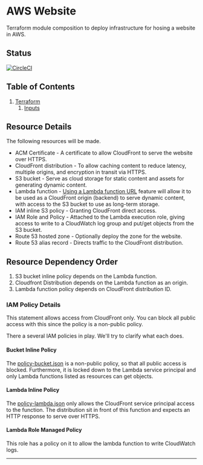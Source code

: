 # AWS Website

Terraform module composition to deploy infrastructure for hosing a website in
AWS.

## Status

[![CircleCI](https://dl.circleci.com/status-badge/img/gh/kohirens/aws-tf-s3-website/tree/main.svg?style=svg)](https://dl.circleci.com/status-badge/redirect/gh/kohirens/aws-tf-s3-website/tree/main)

## Table of Contents

1. [Terraform](/docs/terraform.md)
   1. [Inputs](/docs/terraform.md#inputs)

## Resource Details

The following resources will be made.

* ACM Certificate - A certificate to allow CloudFront to serve the website
  over HTTPS.
* CloudFront distribution - To allow caching content to reduce latency,
  multiple origins, and encryption in transit via HTTPS.
* S3 bucket - Serve as cloud storage for static content and assets for
  generating dynamic content.
* Lambda function - [Using a Lambda function URL] feature will allow it to be
  used as a CloudFront origin (backend) to serve dynamic content, with access
  to the S3 bucket to use as long-term storage.
* IAM inline S3 policy - Granting CloudFront direct access.
* IAM Role and Policy - Attached to the Lambda execution role, giving access to
  write to a CloudWatch log group and put/get objects from the S3 bucket.
* Route 53 hosted zone - Optionally deploy the zone for the website.
* Route 53 alias record - Directs traffic to the CloudFront distribution.

## Resource Dependency Order

1. S3 bucket inline policy depends on the Lambda function.
2. Cloudfront Distribution depends on the Lambda function as an origin.
3. Lambda function policy depends on CloudFront distribution ID.

### IAM Policy Details

This statement allows access from CloudFront only. You can block all public
access with this since the policy is a non-public policy.

There a several IAM policies in play. We'll try to clarify what each does.

#### Bucket Inline Policy

The [policy-bucket.json] is a non-public policy, so that all public access is
blocked. Furthermore, it is locked down to the Lambda service principal and only
Lambda functions listed as resources can get objects.

#### Lambda Inline Policy

The [policy-lambda.json] only allows the CloudFront service principal access to
the function. The distribution sit in front of this function and expects an
HTTP response to serve over HTTPS.

#### Lambda Role Managed Policy

This role has a policy on it to allow the lambda function to write CloudWatch
logs.

---

[Using a Lambda function URL]: https://docs.aws.amazon.com/AmazonCloudFront/latest/DeveloperGuide/DownloadDistS3AndCustomOrigins.html#concept_lambda_function_url
[policy-bucket.json]: files/policy-bucket.json
[policy-lambda.json]: files/policy-lambda.json
